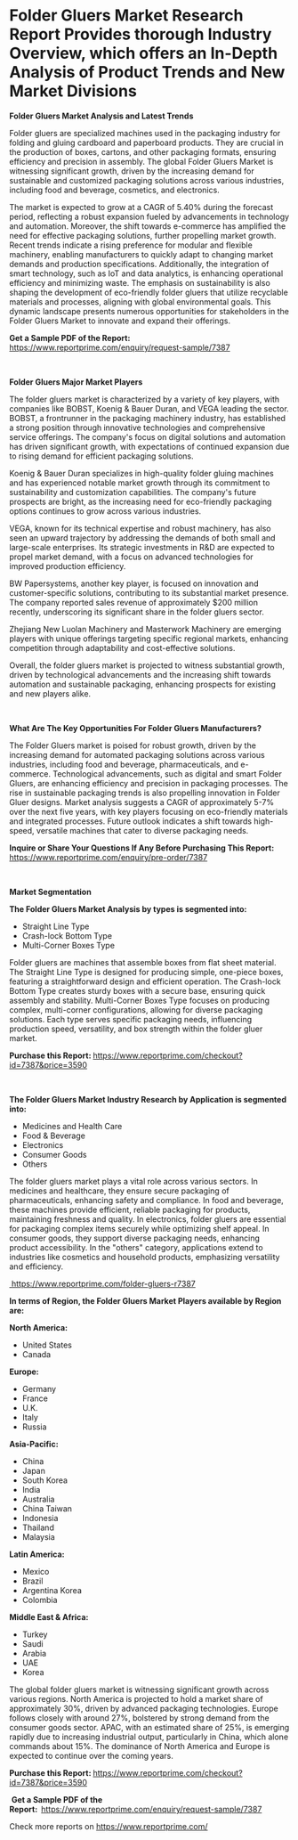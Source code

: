 <p><h1>Folder Gluers Market Research Report Provides thorough Industry Overview, which offers an In-Depth Analysis of Product Trends and New Market Divisions</h1></p><p><strong>Folder Gluers Market Analysis and Latest Trends</strong></p>
<p><p>Folder gluers are specialized machines used in the packaging industry for folding and gluing cardboard and paperboard products. They are crucial in the production of boxes, cartons, and other packaging formats, ensuring efficiency and precision in assembly. The global Folder Gluers Market is witnessing significant growth, driven by the increasing demand for sustainable and customized packaging solutions across various industries, including food and beverage, cosmetics, and electronics.</p><p>The market is expected to grow at a CAGR of 5.40% during the forecast period, reflecting a robust expansion fueled by advancements in technology and automation. Moreover, the shift towards e-commerce has amplified the need for effective packaging solutions, further propelling market growth. Recent trends indicate a rising preference for modular and flexible machinery, enabling manufacturers to quickly adapt to changing market demands and production specifications. Additionally, the integration of smart technology, such as IoT and data analytics, is enhancing operational efficiency and minimizing waste. The emphasis on sustainability is also shaping the development of eco-friendly folder gluers that utilize recyclable materials and processes, aligning with global environmental goals. This dynamic landscape presents numerous opportunities for stakeholders in the Folder Gluers Market to innovate and expand their offerings.</p></p>
<p><strong>Get a Sample PDF of the Report:&nbsp;</strong> <a href="https://www.reportprime.com/enquiry/request-sample/7387?utm_campaign=2133&utm_medium=2&utm_source=Github&utm_content=ia&utm_term=19032025&utm_id=folder-gluers">https://www.reportprime.com/enquiry/request-sample/7387</a></p>
<p>&nbsp;</p>
<p><strong>Folder Gluers Major Market Players</strong></p>
<p><p>The folder gluers market is characterized by a variety of key players, with companies like BOBST, Koenig & Bauer Duran, and VEGA leading the sector. BOBST, a frontrunner in the packaging machinery industry, has established a strong position through innovative technologies and comprehensive service offerings. The company's focus on digital solutions and automation has driven significant growth, with expectations of continued expansion due to rising demand for efficient packaging solutions.</p><p>Koenig & Bauer Duran specializes in high-quality folder gluing machines and has experienced notable market growth through its commitment to sustainability and customization capabilities. The company's future prospects are bright, as the increasing need for eco-friendly packaging options continues to grow across various industries.</p><p>VEGA, known for its technical expertise and robust machinery, has also seen an upward trajectory by addressing the demands of both small and large-scale enterprises. Its strategic investments in R&D are expected to propel market demand, with a focus on advanced technologies for improved production efficiency.</p><p>BW Papersystems, another key player, is focused on innovation and customer-specific solutions, contributing to its substantial market presence. The company reported sales revenue of approximately $200 million recently, underscoring its significant share in the folder gluers sector.</p><p>Zhejiang New Luolan Machinery and Masterwork Machinery are emerging players with unique offerings targeting specific regional markets, enhancing competition through adaptability and cost-effective solutions.</p><p>Overall, the folder gluers market is projected to witness substantial growth, driven by technological advancements and the increasing shift towards automation and sustainable packaging, enhancing prospects for existing and new players alike.</p></p>
<p>&nbsp;</p>
<p><strong>What Are The Key Opportunities For Folder Gluers Manufacturers?</strong></p>
<p><p>The Folder Gluers market is poised for robust growth, driven by the increasing demand for automated packaging solutions across various industries, including food and beverage, pharmaceuticals, and e-commerce. Technological advancements, such as digital and smart Folder Gluers, are enhancing efficiency and precision in packaging processes. The rise in sustainable packaging trends is also propelling innovation in Folder Gluer designs. Market analysis suggests a CAGR of approximately 5-7% over the next five years, with key players focusing on eco-friendly materials and integrated processes. Future outlook indicates a shift towards high-speed, versatile machines that cater to diverse packaging needs.</p></p>
<p><strong>Inquire or Share Your Questions If Any Before Purchasing This Report:</strong> <a href="https://www.reportprime.com/enquiry/pre-order/7387?utm_campaign=2133&utm_medium=2&utm_source=Github&utm_content=ia&utm_term=19032025&utm_id=folder-gluers">https://www.reportprime.com/enquiry/pre-order/7387</a></p>
<p>&nbsp;</p>
<p><strong>Market Segmentation</strong></p>
<p><strong>The Folder Gluers Market Analysis by types is segmented into:</strong></p>
<p><ul><li>Straight Line Type</li><li>Crash-lock Bottom Type</li><li>Multi-Corner Boxes Type</li></ul></p>
<p><p>Folder gluers are machines that assemble boxes from flat sheet material. The Straight Line Type is designed for producing simple, one-piece boxes, featuring a straightforward design and efficient operation. The Crash-lock Bottom Type creates sturdy boxes with a secure base, ensuring quick assembly and stability. Multi-Corner Boxes Type focuses on producing complex, multi-corner configurations, allowing for diverse packaging solutions. Each type serves specific packaging needs, influencing production speed, versatility, and box strength within the folder gluer market.</p></p>
<p><strong>Purchase this Report:&nbsp;</strong><a href="https://www.reportprime.com/checkout?id=7387&price=3590&utm_campaign=2133&utm_medium=2&utm_source=Github&utm_content=ia&utm_term=19032025&utm_id=folder-gluers">https://www.reportprime.com/checkout?id=7387&price=3590</a></p>
<p>&nbsp;</p>
<p><strong>The Folder Gluers Market Industry Research by Application is segmented into:</strong></p>
<p><ul><li>Medicines and Health Care</li><li>Food & Beverage</li><li>Electronics</li><li>Consumer Goods</li><li>Others</li></ul></p>
<p><p>The folder gluers market plays a vital role across various sectors. In medicines and healthcare, they ensure secure packaging of pharmaceuticals, enhancing safety and compliance. In food and beverage, these machines provide efficient, reliable packaging for products, maintaining freshness and quality. In electronics, folder gluers are essential for packaging complex items securely while optimizing shelf appeal. In consumer goods, they support diverse packaging needs, enhancing product accessibility. In the "others" category, applications extend to industries like cosmetics and household products, emphasizing versatility and efficiency.</p></p>
<p><a href="https://www.reportprime.com/folder-gluers-r7387?utm_campaign=2133&utm_medium=2&utm_source=Github&utm_content=ia&utm_term=19032025&utm_id=folder-gluers">&nbsp;https://www.reportprime.com/folder-gluers-r7387</a></p>
<p><strong>In terms of Region, the Folder Gluers Market Players available by Region are:</strong></p>
<p>
    <p> <strong> North America: </strong>
        <ul>
            <li>United States</li>
            <li>Canada</li>
        </ul>
        </p> 
    <p> <strong> Europe: </strong>
        <ul>
            <li>Germany</li>
            <li>France</li>
            <li>U.K.</li>
            <li>Italy</li>
            <li>Russia</li>
        </ul>
        </p> 
    <p> <strong> Asia-Pacific: </strong>
        <ul>
            <li>China</li>
            <li>Japan</li>
            <li>South Korea</li>
            <li>India</li>
            <li>Australia</li>
            <li>China Taiwan</li>
            <li>Indonesia</li>
            <li>Thailand</li>
            <li>Malaysia</li>
        </ul>
        </p> 
    <p> <strong> Latin America: </strong>
        <ul>
            <li>Mexico</li>
            <li>Brazil</li>
            <li>Argentina Korea</li>
            <li>Colombia</li>
        </ul>
        </p> 
    <p> <strong> Middle East & Africa: </strong>
        <ul>
            <li>Turkey</li>
            <li>Saudi</li>
            <li>Arabia</li>
            <li>UAE</li>
            <li>Korea</li>
        </ul>
    </p>
    </p>
<p><p>The global folder gluers market is witnessing significant growth across various regions. North America is projected to hold a market share of approximately 30%, driven by advanced packaging technologies. Europe follows closely with around 27%, bolstered by strong demand from the consumer goods sector. APAC, with an estimated share of 25%, is emerging rapidly due to increasing industrial output, particularly in China, which alone commands about 15%. The dominance of North America and Europe is expected to continue over the coming years.</p></p>
<p><strong>Purchase this Report: </strong><a href="https://www.reportprime.com/checkout?id=7387&price=3590&utm_campaign=2133&utm_medium=2&utm_source=Github&utm_content=ia&utm_term=19032025&utm_id=folder-gluers">https://www.reportprime.com/checkout?id=7387&price=3590</a></p>
<p>&nbsp;<strong>Get a Sample PDF of the Report:&nbsp;&nbsp;</strong><a href="https://www.reportprime.com/enquiry/request-sample/7387?utm_campaign=2133&utm_medium=2&utm_source=Github&utm_content=ia&utm_term=19032025&utm_id=folder-gluers">https://www.reportprime.com/enquiry/request-sample/7387</a></p>
<p><strong></strong></p>
<p>Check more reports on <a href="https://www.reportprime.com/?utm_campaign=2133&utm_medium=2&utm_source=Github&utm_content=ia&utm_term=19032025&utm_id=folder-gluers">https://www.reportprime.com/</a></p>